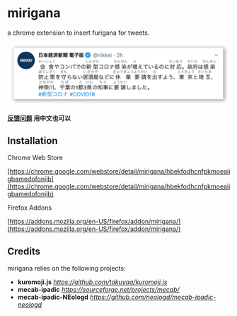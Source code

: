 # mirigana
a chrome extension to insert furigana for tweets.

![](screenshot/screen2.png)

**[反馈问题](https://github.com/mirigana/mirigana/issues/new) 用中文也可以**

## Installation

Chrome Web Store

[https://chrome.google.com/webstore/detail/mirigana/hbekfodhcnfpkmoeaijgbamedofonjib](https://chrome.google.com/webstore/detail/mirigana/hbekfodhcnfpkmoeaijgbamedofonjib)



Firefox Addons

[https://addons.mozilla.org/en-US/firefox/addon/mirigana/](https://addons.mozilla.org/en-US/firefox/addon/mirigana/)


## Credits

mirigana relies on the following projects:

- **kuromoji.js** *https://github.com/takuyaa/kuromoji.js*
- **mecab-ipadic** *https://sourceforge.net/projects/mecab/*
- **mecab-ipadic-NEologd** *https://github.com/neologd/mecab-ipadic-neologd*

